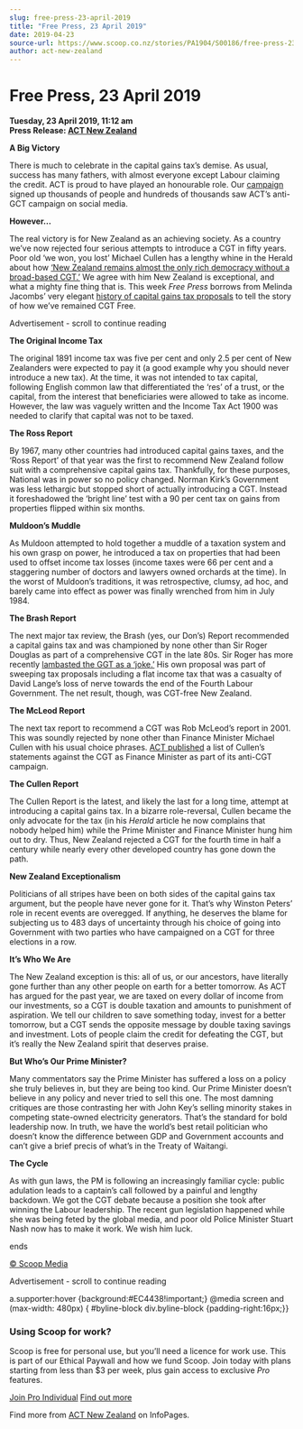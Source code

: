 ```yaml
---
slug: free-press-23-april-2019
title: "Free Press, 23 April 2019"
date: 2019-04-23
source-url: https://www.scoop.co.nz/stories/PA1904/S00186/free-press-23-april-2019.htm
author: act-new-zealand
---
```

Free Press, 23 April 2019
=========================

**Tuesday, 23 April 2019, 11:12 am**  
**Press Release: [ACT New Zealand](https://info.scoop.co.nz/ACT_New_Zealand)**

  
**A Big Victory**

There is much to celebrate in the capital gains tax’s demise. As usual, success has many fathers, with almost everyone except Labour claiming the credit. ACT is proud to have played an honourable role. Our [campaign](https://envytax.act.org.nz/?e=752ed10e9ed7db3a7867d6b86ebadc6c&utm_source=actnz&utm_medium=email&utm_campaign=free_press_23_april_2019&n=2) signed up thousands of people and hundreds of thousands saw ACT’s anti-GCT campaign on social media.

**However…**

The real victory is for New Zealand as an achieving society. As a country we’ve now rejected four serious attempts to introduce a CGT in fifty years. Poor old ‘we won, you lost’ Michael Cullen has a lengthy whine in the Herald about how [‘New Zealand remains almost the only rich democracy without a broad-based CGT.’](https://www.act.org.nz/r?u=UvCCd8GcsmKKe6vGMpaWv4E2nPk-lICw22foZBbnBYwes1XOEwFuSVdHh2ZCVTvztGdkinq1e_ddB1aYz8bfLrLQs1k46PeuFroAPxqKKLw&e=752ed10e9ed7db3a7867d6b86ebadc6c&utm_source=actnz&utm_medium=email&utm_campaign=free_press_23_april_2019&n=3) We agree with him New Zealand is exceptional, and what a mighty fine thing that is. This week _Free Press_ borrows from Melinda Jacombs’ very elegant [history of capital gains tax proposals](https://www.act.org.nz/r?u=xuFslecCO9rqiyMHgvdp1qU_aHRfxEKSTzToBrzRLW95UAqTWhmAKrdvH1-KvY7vvXP1NEFOkDddL623ayibZw&e=752ed10e9ed7db3a7867d6b86ebadc6c&utm_source=actnz&utm_medium=email&utm_campaign=free_press_23_april_2019&n=4) to tell the story of how we’ve remained CGT Free.

Advertisement - scroll to continue reading





**The Original Income Tax**

The original 1891 income tax was five per cent and only 2.5 per cent of New Zealanders were expected to pay it (a good example why you should never introduce a new tax). At the time, it was not intended to tax capital, following English common law that differentiated the ‘res’ of a trust, or the capital, from the interest that beneficiaries were allowed to take as income. However, the law was vaguely written and the Income Tax Act 1900 was needed to clarify that capital was not to be taxed.

**The Ross Report**

By 1967, many other countries had introduced capital gains taxes, and the ‘Ross Report’ of that year was the first to recommend New Zealand follow suit with a comprehensive capital gains tax. Thankfully, for these purposes, National was in power so no policy changed. Norman Kirk’s Government was less lethargic but stopped short of actually introducing a CGT. Instead it foreshadowed the ‘bright line’ test with a 90 per cent tax on gains from properties flipped within six months.

**Muldoon’s Muddle**

As Muldoon attempted to hold together a muddle of a taxation system and his own grasp on power, he introduced a tax on properties that had been used to offset income tax losses (income taxes were 66 per cent and a staggering number of doctors and lawyers owned orchards at the time). In the worst of Muldoon’s traditions, it was retrospective, clumsy, ad hoc, and barely came into effect as power was finally wrenched from him in July 1984.

**The Brash Report**

The next major tax review, the Brash (yes, our Don’s) Report recommended a capital gains tax and was championed by none other than Sir Roger Douglas as part of a comprehensive CGT in the late 80s. Sir Roger has more recently [lambasted the GGT as a ‘joke.’](https://www.act.org.nz/r?u=7EL176YFyxKF3ox3wD2rUare8I0bSkv63od33kHlNR5T8R-wJ-ZwoCtja0Fo9YTQx64tp4Dld0rv-BPLbgvpQo-TRwLZVcb1ueN3e-12IX1K-Jq1J9spOTqKivc9w7rBiPwlokwNe-11UdWXmoZzczKkvhAajRrQtNakswZPt5rxrxuP8pmTZWLjWfsCMFn0&e=752ed10e9ed7db3a7867d6b86ebadc6c&utm_source=actnz&utm_medium=email&utm_campaign=free_press_23_april_2019&n=5) His own proposal was part of sweeping tax proposals including a flat income tax that was a casualty of David Lange’s loss of nerve towards the end of the Fourth Labour Government. The net result, though, was CGT-free New Zealand.

**The McLeod Report**

The next tax report to recommend a CGT was Rob McLeod’s report in 2001. This was soundly rejected by none other than Finance Minister Michael Cullen with his usual choice phrases. [ACT published](https://www.act.org.nz/r?u=5xNnogsdD9yGIfGEM2rlXVmVCY4ANUJ4SoMnzguSGYzES4Yg1RoFSg1OKKJ4zdlaLHdRbSthVwVTo0-CQA2vIWk7-kdKUAV7v-nQB6NtwyWqtMBSrM7vcHvv3HXjWLpFU9ff3ZB2Fzztm6qegHQq3fStzRllzaXSMe7I0f03FJ3xvw8N0gKYic6NwM6NPsEs&e=752ed10e9ed7db3a7867d6b86ebadc6c&utm_source=actnz&utm_medium=email&utm_campaign=free_press_23_april_2019&n=6) a list of Cullen’s statements against the CGT as Finance Minister as part of its anti-CGT campaign.

**The Cullen Report**

The Cullen Report is the latest, and likely the last for a long time, attempt at introducing a capital gains tax. In a bizarre role-reversal, Cullen became the only advocate for the tax (in his _Herald_ article he now complains that nobody helped him) while the Prime Minister and Finance Minister hung him out to dry. Thus, New Zealand rejected a CGT for the fourth time in half a century while nearly every other developed country has gone down the path.

**New Zealand Exceptionalism**

Politicians of all stripes have been on both sides of the capital gains tax argument, but the people have never gone for it. That’s why Winston Peters’ role in recent events are overegged. If anything, he deserves the blame for subjecting us to 483 days of uncertainty through his choice of going into Government with two parties who have campaigned on a CGT for three elections in a row.

**It’s Who We Are**

The New Zealand exception is this: all of us, or our ancestors, have literally gone further than any other people on earth for a better tomorrow. As ACT has argued for the past year, we are taxed on every dollar of income from our investments, so a CGT is double taxation and amounts to punishment of aspiration. We tell our children to save something today, invest for a better tomorrow, but a CGT sends the opposite message by double taxing savings and investment. Lots of people claim the credit for defeating the CGT, but it’s really the New Zealand spirit that deserves praise.

**But Who’s Our Prime Minister?**

Many commentators say the Prime Minister has suffered a loss on a policy she truly believes in, but they are being too kind. Our Prime Minister doesn’t believe in any policy and never tried to sell this one. The most damning critiques are those contrasting her with John Key’s selling minority stakes in competing state-owned electricity generators. That’s the standard for bold leadership now. In truth, we have the world’s best retail politician who doesn’t know the difference between GDP and Government accounts and can’t give a brief precis of what’s in the Treaty of Waitangi.

**The Cycle**

As with gun laws, the PM is following an increasingly familiar cycle: public adulation leads to a captain’s call followed by a painful and lengthy backdown. We got the CGT debate because a position she took after winning the Labour leadership. The recent gun legislation happened while she was being feted by the global media, and poor old Police Minister Stuart Nash now has to make it work. We wish him luck.

ends

[© Scoop Media](http://www.scoop.co.nz/about/terms.html)  

Advertisement - scroll to continue reading



a.supporter:hover {background:#EC4438!important;} @media screen and (max-width: 480px) { #byline-block div.byline-block {padding-right:16px;}}

### Using Scoop for work?

Scoop is free for personal use, but you’ll need a licence for work use. This is part of our Ethical Paywall and how we fund Scoop. Join today with plans starting from less than $3 per week, plus gain access to exclusive _Pro_ features.  
  
[Join Pro Individual](https://pro.scoop.co.nz/Individual/?from=ProIn24) [Find out more](https://pro.scoop.co.nz/using-scoop-for-work/?from=ProIn24)

Find more from [ACT New Zealand](https://info.scoop.co.nz/ACT_New_Zealand) on InfoPages.